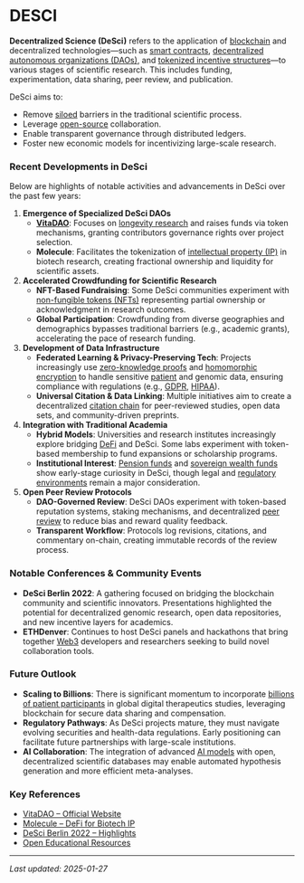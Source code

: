 # DESCI

**Decentralized Science (DeSci)** refers to the application of [blockchain](../CRYPTO/CRYPTOCURRENCIES.md) and decentralized technologies—such as [smart contracts](SMART_CONTRACTS.md), [decentralized autonomous organizations (DAOs)](DAOS.md), and [tokenized incentive structures](../CRYPTO/TOKENS.md)—to various stages of scientific research. This includes funding, experimentation, data sharing, peer review, and publication.

DeSci aims to:

* Remove [siloed](../../../literary_products/joes_notes/misc/streaming_services.md) barriers in the traditional scientific process.
* Leverage [open-source](../../../literary_products/joes_notes/misc/ownership_distribution.md) collaboration.
* Enable transparent governance through distributed ledgers.
* Foster new economic models for incentivizing large-scale research.

### Recent Developments in DeSci

Below are highlights of notable activities and advancements in DeSci over the past few years:

1. **Emergence of Specialized DeSci DAOs**
   * [**VitaDAO**](https://www.vitadao.com/): Focuses on [longevity research](../../../literary_products/joes_notes/misc/measurable_outcomes.md) and raises funds via token mechanisms, granting contributors governance rights over project selection.
   * **Molecule**: Facilitates the tokenization of [intellectual property (IP)](../../../literary_products/joes_notes/misc/ipcc.md) in biotech research, creating fractional ownership and liquidity for scientific assets.
2. **Accelerated Crowdfunding for Scientific Research**
   * **NFT-Based Fundraising**: Some DeSci communities experiment with [non-fungible tokens (NFTs)](NFTS.md) representing partial ownership or acknowledgment in research outcomes.
   * **Global Participation**: Crowdfunding from diverse geographies and demographics bypasses traditional barriers (e.g., academic grants), accelerating the pace of research funding.
3. **Development of Data Infrastructure**
   * **Federated Learning & Privacy-Preserving Tech**: Projects increasingly use [zero-knowledge proofs](ZERO_KNOWLEDGE_PROOFS.md) and [homomorphic encryption](../../../literary_products/joes_notes/HOMOMORPHIC_ENCRYPTION.md) to handle sensitive [patient](../../../literary_products/joes_notes/misc/planning.md) and genomic data, ensuring compliance with regulations (e.g., [GDPR](../../../literary_products/joes_notes/GDPR.md), [HIPAA](https://en.wikipedia.org/wiki/Health_Insurance_Portability_and_Accountability_Act)).
   * **Universal Citation & Data Linking**: Multiple initiatives aim to create a decentralized [citation chain](../AI/CITATION_CHAIN.md) for peer-reviewed studies, open data sets, and community-driven preprints.
4. **Integration with Traditional Academia**
   * **Hybrid Models**: Universities and research institutes increasingly explore bridging [DeFi](../CRYPTO/DEFI.md) and DeSci. Some labs experiment with token-based membership to fund expansions or scholarship programs.
   * **Institutional Interest**: [Pension funds](PENSION_FUNDS.md) and [sovereign wealth funds](../../../literary_products/joes_notes/misc/the_meaning_of_bitcoin.md) show early-stage curiosity in DeSci, though legal and [regulatory environments](REGULATORY_ENVIRONMENTS.md) remain a major consideration.
5. **Open Peer Review Protocols**
   * **DAO-Governed Review**: DeSci DAOs experiment with token-based reputation systems, staking mechanisms, and decentralized [peer review](../../../literary_products/joes_notes/PEER_REVIEW_PROTOCOLS.md) to reduce bias and reward quality feedback.
   * **Transparent Workflow**: Protocols log revisions, citations, and commentary on-chain, creating immutable records of the review process.

### Notable Conferences & Community Events

* **DeSci Berlin 2022**: A gathering focused on bridging the blockchain community and scientific innovators. Presentations highlighted the potential for decentralized genomic research, open data repositories, and new incentive layers for academics.
* **ETHDenver**: Continues to host DeSci panels and hackathons that bring together [Web3](../../../literary_products/joes_notes/WEB3.md) developers and researchers seeking to build novel collaboration tools.

### Future Outlook

* **Scaling to Billions**: There is significant momentum to incorporate [billions of patient participants](BILLIONS_PARTICIPANTS.md) in global digital therapeutics studies, leveraging blockchain for secure data sharing and compensation.
* **Regulatory Pathways**: As DeSci projects mature, they must navigate evolving securities and health-data regulations. Early positioning can facilitate future partnerships with large-scale institutions.
* **AI Collaboration**: The integration of advanced [AI models](../../../literary_products/joes_notes/ai/decentralized_ai.md) with open, decentralized scientific databases may enable automated hypothesis generation and more efficient meta-analyses.

### Key References

* [VitaDAO – Official Website](https://www.vitadao.com/)
* [Molecule – DeFi for Biotech IP](https://www.molecule.to/)
* [DeSci Berlin 2022 – Highlights](https://desci.berlin/)
* [Open Educational Resources](https://en.wikipedia.org/wiki/Open_educational_resources)

***

_Last updated: 2025-01-27_
